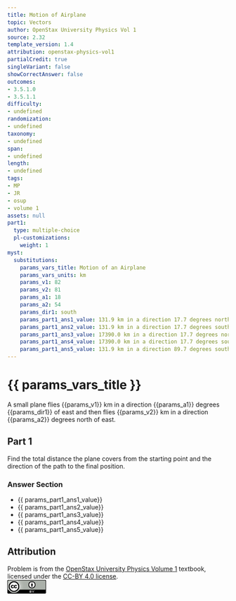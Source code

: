 ```yaml
---
title: Motion of Airplane
topic: Vectors
author: OpenStax University Physics Vol 1
source: 2.32
template_version: 1.4
attribution: openstax-physics-vol1
partialCredit: true
singleVariant: false
showCorrectAnswer: false
outcomes:
- 3.5.1.0
- 3.5.1.1
difficulty:
- undefined
randomization:
- undefined
taxonomy:
- undefined
span:
- undefined
length:
- undefined
tags:
- MP
- JR
- osup
- volume 1
assets: null
part1:
  type: multiple-choice
  pl-customizations:
    weight: 1
myst:
  substitutions:
    params_vars_title: Motion of an Airplane
    params_vars_units: km
    params_v1: 82
    params_v2: 81
    params_a1: 18
    params_a2: 54
    params_dir1: south
    params_part1_ans1_value: 131.9 km in a direction 17.7 degrees north of east.
    params_part1_ans2_value: 131.9 km in a direction 17.7 degrees south of east.
    params_part1_ans3_value: 17390.0 km in a direction 17.7 degrees north of east.
    params_part1_ans4_value: 17390.0 km in a direction 17.7 degrees south  of east.
    params_part1_ans5_value: 131.9 km in a direction 89.7 degrees south of east.
---
```

# {{ params_vars_title }}
A small plane flies {{params_v1}} km in a direction {{params_a1}} degrees {{params_dir1}} of east and then flies {{params_v2}} km in a direction {{params_a2}} degrees north of east.

## Part 1

Find the total distance the plane covers from the starting point and the direction of the path to the final position.

### Answer Section

- {{ params_part1_ans1_value}}
- {{ params_part1_ans2_value}}
- {{ params_part1_ans3_value}}
- {{ params_part1_ans4_value}}
- {{ params_part1_ans5_value}}

## Attribution

Problem is from the [OpenStax University Physics Volume 1](https://openstax.org/details/books/university-physics-volume-1) textbook, licensed under the [CC-BY 4.0 license](https://creativecommons.org/licenses/by/4.0/).<br>![Image representing the Creative Commons 4.0 BY license.](https://raw.githubusercontent.com/firasm/bits/master/by.png)